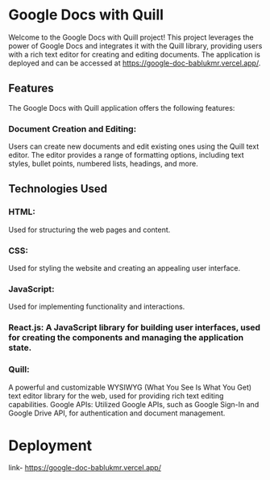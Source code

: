# Google Docs with Quill
Welcome to the Google Docs with Quill project! This project leverages the power of Google Docs and integrates it with the Quill library, providing users with a rich text editor for creating and editing documents. The application is deployed and can be accessed at https://google-doc-bablukmr.vercel.app/.



## Features
The Google Docs with Quill application offers the following features:

### Document Creation and Editing:
Users can create new documents and edit existing ones using the Quill text editor. The editor provides a range of formatting options, including text styles, bullet points, numbered lists, headings, and more.

## Technologies Used

### HTML: 
Used for structuring the web pages and content.
### CSS:
Used for styling the website and creating an appealing user interface.
### JavaScript: 
Used for implementing functionality and interactions.
### React.js: A JavaScript library for building user interfaces, used for creating the components and managing the application state.

### Quill: 
A powerful and customizable WYSIWYG (What You See Is What You Get) text editor library for the web, used for providing rich text editing capabilities.
Google APIs: Utilized Google APIs, such as Google Sign-In and Google Drive API, for authentication and document management.
# Deployment
link- https://google-doc-bablukmr.vercel.app/
